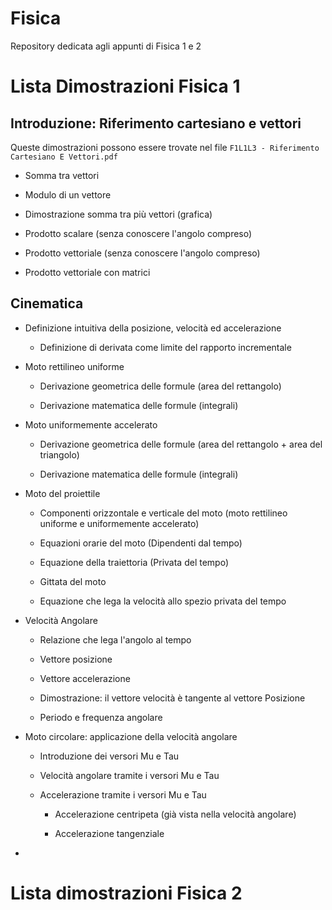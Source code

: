 # Fisica

Repository dedicata agli appunti di Fisica 1 e 2



# Lista Dimostrazioni Fisica 1

## Introduzione: Riferimento cartesiano e vettori

Queste dimostrazioni possono essere trovate nel file `F1L1L3 - Riferimento Cartesiano E Vettori.pdf`

- Somma tra vettori

- Modulo di un vettore

- Dimostrazione somma tra più vettori (grafica)

- Prodotto scalare (senza conoscere l'angolo compreso)

- Prodotto vettoriale (senza conoscere l'angolo compreso)

- Prodotto vettoriale con matrici

## Cinematica

- Definizione intuitiva della posizione, velocità ed accelerazione
  
  - Definizione di derivata come limite del rapporto incrementale

- Moto rettilineo uniforme
  
  - Derivazione geometrica delle formule (area del rettangolo)
  
  - Derivazione matematica delle formule (integrali)

- Moto uniformemente accelerato
  
  - Derivazione geometrica delle formule (area del rettangolo + area del triangolo)
  
  - Derivazione matematica delle formule (integrali)

- Moto del proiettile
  
  - Componenti orizzontale e verticale del moto (moto rettilineo uniforme e uniformemente accelerato)
  
  - Equazioni orarie del moto (Dipendenti dal tempo)
  
  - Equazione della traiettoria (Privata del tempo)
  
  - Gittata del moto
  
  - Equazione che lega la velocità allo spezio privata del tempo

- Velocità Angolare
  
  - Relazione che lega l'angolo al tempo
  
  - Vettore posizione
  
  - Vettore accelerazione
  
  - Dimostrazione: il vettore velocità è tangente al vettore Posizione
  
  - Periodo e frequenza angolare

- Moto circolare: applicazione della velocità angolare
  
  - Introduzione dei versori Mu e Tau
  
  - Velocità angolare tramite i versori Mu e Tau
  
  - Accelerazione tramite i versori Mu e Tau
    
    - Accelerazione centripeta (già vista nella velocità angolare)
    
    - Accelerazione tangenziale

- 



# Lista dimostrazioni Fisica 2
